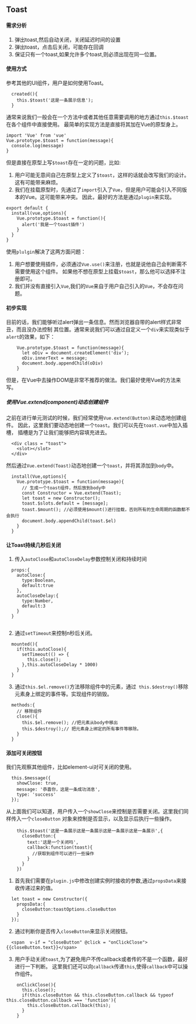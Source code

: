 ## Toast

#### 需求分析

1. 弹出toast,然后自动关闭，关闭延迟时间的设置
2. 弹出toast，点击后关闭，可能存在回调
3. 保证只有一个toast,如果允许多个toast,则必须出现在同一位置。

#### 使用方式

参考其他的UI组件，用户是如何使用Toast。
```
  created(){
    this.$toast('这是一条展示信息');
  }
```
通常来说我们一般会在一个方法中或者其他任意需要调用的地方通过`this.$toast`在各个组件中直接使用。
最简单的实现方法是直接将其加在Vue的原型身上。
```
import 'Vue' from 'vue'
Vue.prototype.$toast = function(message){
  console.log(message)
}
```
但是直接在原型上写`$toast`存在一定的问题，比如:
1. 用户可能无意间自己在原型上定义了`$toast`，这样的话就会改写我们的设计。这有可能带来麻烦。
2. 我们在挂载原型时，先通过了`import`引入了`Vue`，但是用户可能会引入不同版本的Vue。这可能带来冲突。
因此，最好的方法是通过`plugin`来实现。
```
export default {
  install(vue,options){
    Vue.prototype.$toast = function(){
      alert('我是一个toast插件')
    }
  }
}

```
使用`plulgin`解决了这两方面问题：
1. 用户想要使用插件，必须通过`Vue.use()`来注册，也就是说他自己会判断需不需要使用这个组件。
如果他不想在原型上挂载`$toast`，那么他可以选择不注册即可。
2. 我们并没有直接引入`Vue`,我们的`Vue`来自于用户自己引入的`Vue`，不会存在问题。

#### 初步实现
目前的话，我们能够听过alert弹出一条信息。然而浏览器自带的alert样式非常丑，而且没办法控制
其位置。通常来说我们可以通过自定义一个`div`来实现类似于`alert`的效果，如下：
```
    Vue.prototype.$toast = function(message){
      let oDiv = document.createElement('div');
      oDiv.innerText = message;
      document.body.appendChild(oDiv)
    }
```
但是，在Vue中去操作DOM是非常不推荐的做法。我们最好使用Vue的方法来写。

##### 使用Vue.extend(component)动态创建组件

之前在进行单元测试的时候，我们经常使用`Vue.extend(Button)`来动态地创建组件。
因此，这里我们要动态地创建一个`toast`。我们可以先在`toast.vue`中加入插槽，
插槽是为了让我们能够把内容填充进去。
```
  <div class = "toast">
    <slot></slot>
  </div>
```
然后通过`Vue.extend(Toast)`动态地创建一个`toast`，并将其添加到`body`中。
```
  install(Vue,options){
    Vue.prototype.$toast = function(message){
      // 生成一个toast组件，然后放到body中
      const Constructor = Vue.extend(Toast);
      let toast = new Constructor();
      toast.$slots.default = [message];
      toast.$mount(); //必须使用$mount()进行挂载，否则所有的生命周期的函数都不会执行
      document.body.appendChild(toast.$el)
    }
  }
```

#### 让Toast持续几秒后关闭
1. 传入`autoClose`和`autoCloseDelay`参数控制关闭和持续时间
```
  props:{
    autoClose:{
      type:Boolean,
      default:true
    },
    autoCloseDelay:{
      type:Number,
      default:3
    }
  }
  
```
2. 通过`setTimeout`来控制n秒后关闭。
```
  mounted(){
    if(this.autoClose){
      setTimeout(() => {
        this.close();
      },this.autoCloseDelay * 1000)
    }
  }
 ```
 3. 通过`this.$el.remove()`方法移除组件中的元素，通过` this.$destroy()`移除元素身上绑定的事件等。实现组件的销毁。
```
  methods:{
    // 移除组件
    close(){
      this.$el.remove(); //把元素从body中移出
      this.$destroy();// 把元素身上绑定的所有事件等移除。
    }
  }
```


#### 添加可关闭按钮

我们先观察其他组件，比如element-ui对可关闭的使用。

```
  this.$message({
    showClose: true,
    message: '恭喜你，这是一条成功消息',
    type: 'success'
  });
```

从上面我们可以知道，用户传入一个`showClose`来控制是否需要关闭。这里我们同样传入一个`closeButton`
对象来控制是否显示，以及显示后执行一些操作。

```
    this.$toast('这是一条展示这是一条展示这是一条展示这是一条展示',{
      closeButton:{
        text:'这是一个关闭吗',
        callback:function(toast){
          //获取到组件可以进行一些操作
        }
      }
    })
```
1. 首先我们需要在`plugin.js`中修改创建实例时接收的参数,通过`propsData`来接收传递过来的值。
```
  let toast = new Constructor({
    propsData:{
      closeButton:toastOptions.closeButton
    }
  });

```

2. 通过判断你是否传入`closeButton`来显示关闭按钮。
```
  <span  v-if = "closeButton" @click = "onClickClose">{{closeButton.text}}</span>
```

3. 用户手动关闭`toast`,为了避免用户不传callback或者传的不是一个函数，最好进行一下判断。
这里我们还可以向`callback`传递`this`,使得`callback`中可以操作组件。
```
    onClickClose(){
      this.close();
      if(this.closeButton && this.closeButton.callback && typeof this.closeButton.callback === 'function'){
        this.closeButton.callback(this);
      }
    }
```